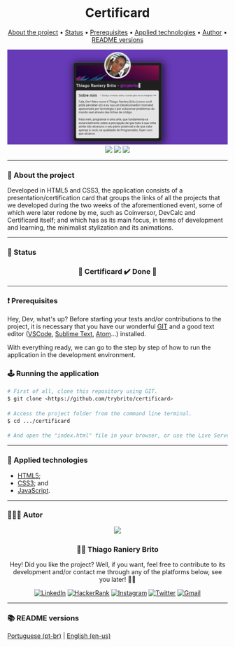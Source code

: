 <div align="center">
  <div>
    <h1>Certificard</h1>
    <p>
      <a href="#-about-the-project">About the project</a> •
      <a href="#-status">Status</a> •
      <a href="#%EF%B8%8F-prerequisites">Prerequisites</a> • 
      <a href="#-applied-technologies">Applied technologies</a> • 
      <a href="#-author">Author</a> •
      <a href="#-readme-versions">README versions</a>
    </p>
    <img src="./.github/demo.png" />
  </div>

  <div>
    <img src="https://img.shields.io/github/license/trybrito/certificard?color=f7b125&style=for-the-badge" />
    <a href="https://my-certificard.netlify.app/">
      <img src="https://api.netlify.com/api/v1/badges/1a892dc5-f3c6-4f9b-b0dc-50a4000b8259/deploy-status" /></a>
    <img src="https://img.shields.io/static/v1?label=version&message=1.0.3&color=f7b125&style=for-the-badge" />
  </div>
</div>

<hr>

### 🎯 About the project

<p>
  Developed in HTML5 and CSS3, the application consists of a presentation/certification card that groups the links of all the projects that we developed during the two weeks of the aforementioned event, some of which were later redone by me, such as Coinversor, DevCalc and Certificard itself; and which has as its main focus, in terms of development and learning, the minimalist stylization and its animations.
</p>

<hr>

### 🏁 Status

<h3 align="center">
  🎉 Certificard ✔️ Done 🎉
</h3>

<hr>

### ❗️ Prerequisites

Hey, Dev, what's up? Before starting your tests and/or contributions to the project, it is necessary that you have our wonderful [GIT](https://git-scm.com) and a good text editor ([VSCode](https://code.visualstudio.com/), [Sublime Text](https://www.sublimetext.com/), [Atom](https://atom.io/)...) installed.

With everything ready, we can go to the step by step of how to run the application in the development environment.

### 🕹️ Running the application

```bash
# First of all, clone this repository using GIT.
$ git clone <https://github.com/trybrito/certificard>

# Access the project folder from the command line terminal.
$ cd .../certificard

# And open the "index.html" file in your browser, or use the Live Server extension, if you have it installed.
```

<hr>

### 🔮 Applied technologies

- [HTML5](https://devdocs.io/html/);
- [CSS3](https://devdocs.io/css/); and
- [JavaScript](https://devdocs.io/javaScript/).

<hr>

### 👨🏽‍🎓 Autor

<div align="center">
  <img src="https://github.com/trybrito.png" width="250px" />

  <br />

  <div>
    <h3>
      🤝🏽 Thiago Raniery Brito
    </h3>
    <p>
      Hey! Did you like the project? Well, if you want, feel free to contribute to its development and/or contact me through any of the platforms below, see you later! 👋🏽
    </p>
  </div>
  
  <div>
    <a href="https://www.linkedin.com/in/trybrito/" rel="nofollow">
      <img src="https://img.shields.io/badge/LinkedIn-0077B5?style=for-the-badge&logo=linkedin&logoColor=white" alt="LinkedIn" /></a>
    <a href="https://www.hackerrank.com/thiagobritotrs" rel="nofollow">
      <img src="https://img.shields.io/badge/-Hackerrank-2EC866?style=for-the-badge&logo=HackerRank&logoColor=white" alt="HackerRank" /></a>
    <a href="https://www.instagram.com/trybrito/" rel="nofollow">
      <img src="https://img.shields.io/badge/Instagram-E4405F?style=for-the-badge&logo=instagram&logoColor=white" alt="Instagram" /></a>
    <a href="https://twitter.com/trybrito" rel="nofollow">
      <img src="https://img.shields.io/badge/Twitter-1DA1F2?style=for-the-badge&logo=twitter&logoColor=white" alt="Twitter" /></a>
    <a href="mailto:thiagobritotrs@gmail.com" rel="nofollow">
      <img src="https://img.shields.io/badge/Gmail-D14836?style=for-the-badge&logo=gmail&logoColor=white" alt="Gmail" /></a>
  </div>
</div>

<hr>

### 📚 README versions

<div>
  <a href="https://github.com/trybrito/certificard/blob/main/README.md">Portuguese (pt-br)</a>
  |
  <a href="https://github.com/trybrito/certificard/blob/main/README-en.md">English (en-us)</a>
</div>
